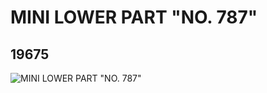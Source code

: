 # MINI LOWER PART "NO. 787"
## 19675
![MINI LOWER PART "NO. 787"](https://lc-www-live-s.legocdn.com/media/bricks/5/2/6100974.jpg)
